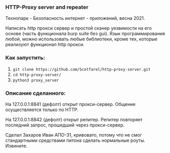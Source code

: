 ### HTTP-Proxy server and repeater
Технопарк - Безопасность интернет - приложений, весна 2021.

Написать http прокси сервер и простой сканер уязвимости на его основе (часть функционала burp suite без gui).
Язык программирования любой, можно использовать любые библиотеки, кроме тех, которые реализуют функционал http прокси.

### Как запустить:
1. `git clone https://github.com/Scotfarel/http-proxy-server.git`
2. `cd http-proxy-server/`
3. `python3 proxy_server`

### Описание сделанного:
На 127.0.0.1:8841 (дефолт) открыт прокси-сервер. Общение осуществляется только по HTTP.

На 127.0.0.1:8842 (дефолт) открыт репитер. Репитер повторяет последний запрос, прошедший через прокси-сервер.

Сделал Захаров Иван АПО-31, кривовато, потому что не смог стандартными средствами питона сделать нормальные роуты. Извините. 
